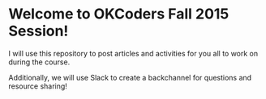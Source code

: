 Welcome to OKCoders Fall 2015 Session!
======================================

I will use this repository to post articles and activities for you all to work on during the course. 

Additionally, we will use Slack to create a backchannel for questions and resource sharing!